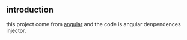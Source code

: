 ## introduction
this project come from [angular](https://github.com/angular/angular) and the code is angular denpendences injector.

